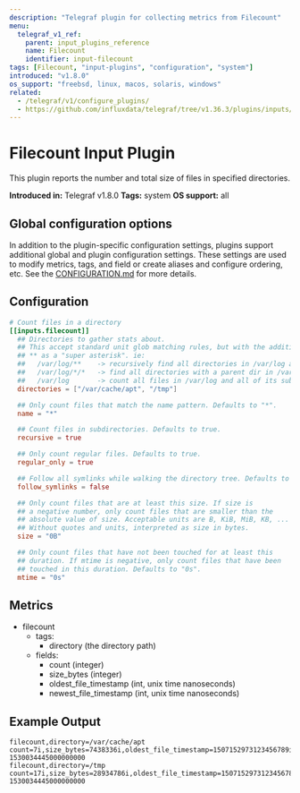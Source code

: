 ```yaml
---
description: "Telegraf plugin for collecting metrics from Filecount"
menu:
  telegraf_v1_ref:
    parent: input_plugins_reference
    name: Filecount
    identifier: input-filecount
tags: [Filecount, "input-plugins", "configuration", "system"]
introduced: "v1.8.0"
os_support: "freebsd, linux, macos, solaris, windows"
related:
  - /telegraf/v1/configure_plugins/
  - https://github.com/influxdata/telegraf/tree/v1.36.3/plugins/inputs/filecount/README.md, Filecount Plugin Source
---
```


# Filecount Input Plugin

This plugin reports the number and total size of files in specified directories.

**Introduced in:** Telegraf v1.8.0
**Tags:** system
**OS support:** all

## Global configuration options <!-- @/docs/includes/plugin_config.md -->

In addition to the plugin-specific configuration settings, plugins support
additional global and plugin configuration settings. These settings are used to
modify metrics, tags, and field or create aliases and configure ordering, etc.
See the [CONFIGURATION.md](/telegraf/v1/configuration/#plugins) for more details.

[CONFIGURATION.md]: ../../../docs/CONFIGURATION.md#plugins

## Configuration

```toml @sample.conf
# Count files in a directory
[[inputs.filecount]]
  ## Directories to gather stats about.
  ## This accept standard unit glob matching rules, but with the addition of
  ## ** as a "super asterisk". ie:
  ##   /var/log/**    -> recursively find all directories in /var/log and count files in each directories
  ##   /var/log/*/*   -> find all directories with a parent dir in /var/log and count files in each directories
  ##   /var/log       -> count all files in /var/log and all of its subdirectories
  directories = ["/var/cache/apt", "/tmp"]

  ## Only count files that match the name pattern. Defaults to "*".
  name = "*"

  ## Count files in subdirectories. Defaults to true.
  recursive = true

  ## Only count regular files. Defaults to true.
  regular_only = true

  ## Follow all symlinks while walking the directory tree. Defaults to false.
  follow_symlinks = false

  ## Only count files that are at least this size. If size is
  ## a negative number, only count files that are smaller than the
  ## absolute value of size. Acceptable units are B, KiB, MiB, KB, ...
  ## Without quotes and units, interpreted as size in bytes.
  size = "0B"

  ## Only count files that have not been touched for at least this
  ## duration. If mtime is negative, only count files that have been
  ## touched in this duration. Defaults to "0s".
  mtime = "0s"
```

## Metrics

- filecount
  - tags:
    - directory (the directory path)
  - fields:
    - count (integer)
    - size_bytes (integer)
    - oldest_file_timestamp (int, unix time nanoseconds)
    - newest_file_timestamp (int, unix time nanoseconds)

## Example Output

```text
filecount,directory=/var/cache/apt count=7i,size_bytes=7438336i,oldest_file_timestamp=1507152973123456789i,newest_file_timestamp=1507152973123456789i 1530034445000000000
filecount,directory=/tmp count=17i,size_bytes=28934786i,oldest_file_timestamp=1507152973123456789i,newest_file_timestamp=1507152973123456789i 1530034445000000000
```
